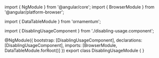 import { NgModule } from '@angular/core';
import { BrowserModule } from '@angular/platform-browser';
  
import { DataTableModule } from 'ornamentum';
  
import { DisablingUsageComponent } from './disabling-usage.component';

@NgModule({
 bootstrap: [DisablingUsageComponent],
 declarations: [DisablingUsageComponent],
 imports: [BrowserModule, DataTableModule.forRoot()]
})
export class DisablingUsageModule {
}
